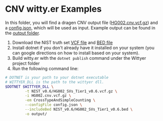 # CNV witty.er Examples

In this folder, you will find a dragen CNV output file ([HG002.cnv.vcf.gz](HG002.cnv.vcf.gz)) and a [config.json](config.json), which will be used as input.  Example output can be found in the [output folder](output).

1. Download the NIST truth set [VCF file](ftp://ftp-trace.ncbi.nlm.nih.gov/giab/ftp/data/AshkenazimTrio/analysis/NIST_SVs_Integration_v0.6/HG002_SVs_Tier1_v0.6.vcf.gz) and [BED file](ftp://ftp-trace.ncbi.nlm.nih.gov/giab/ftp/data/AshkenazimTrio/analysis/NIST_SVs_Integration_v0.6/HG002_SVs_Tier1_v0.6.bed)
2. Install dotnet if you don't already have it installed on your system (you can google directions on how to install based on your system).
3. Build witty.er with the `dotnet publish` command under the Wittyer project folder
4. Run the following command line:

```bash
# DOTNET is your path to your dotnet executable
# WITTYER_DLL is the path to the wittyer dll.
$DOTNET $WITTYER_DLL \
         -t NIST_v0.6/HG002_SVs_Tier1_v0.6.vcf.gz \
         -i HG002.cnv.vcf.gz \
         -em CrossTypeAndSimpleCounting \
         --configFile config.json \
         --includeBed NIST_v0.6/HG002_SVs_Tier1_v0.6.bed \
         -o output/
```